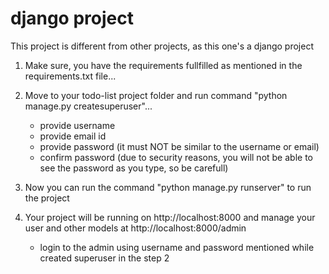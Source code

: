 # django project
This project is different from other projects, as this one's a django project

1. Make sure, you have the requirements fullfilled as mentioned in the requirements.txt file...

2. Move to your todo-list project folder and run command "python manage.py createsuperuser"...
    - provide username
    - provide email id
    - provide password (it must NOT be similar to the username or email)
    - confirm password (due to security reasons, you will not be able to see the password as you type, so be carefull)

3. Now you can run the command "python manage.py runserver" to run the project

4. Your project will be running on http://localhost:8000 and manage your user and other models at http://localhost:8000/admin
    - login to the admin using username and password mentioned while created superuser in the step 2
